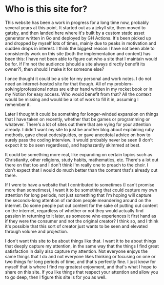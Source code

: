 # Who is this site for?

This website has been a work in progress for a long time now, probably several years at this point. It started out as a jekyll site, then moved to gatsby, and then landed here where it's built by a custom static asset generator written in Go and deployed by GH Actions. It's been picked up and dropped by myself lots of times, mainly due to peaks in motivation and sudden drops in interest. I think the biggest reason I have not been able to consistently work on this site (both the implementation and content) has been this: I have not been able to figure out who a site that I maintain would be for. If I'm not the audience (should a site always directly benefit its owner?), then should I make it for someone else?

I once thought it could be a site for my personal and work notes. I do not need an internet-hosted site for that though. All of my problem-solving/professional notes are either hand written in my rocket book or in my Notion for easy access. Who would benefit from that? All the context would be missing and would be a lot of work to fill it in, assuming I remember it.

Later I thought it could be something for longer-winded expansion on things that I have taken on recently, whether that be games or programming or whatever. There's a lot of sites out there that are vying for your attention already. I didn't want my site to just be another blog about explaining ruby methods, gave cheat codes/guides, or gave anecdotal advice on how to surely pass the coding interview. It would probably never be seen (I don't expect it to be seen regardless), and haphazardly skimmed at best.

It could be something more real, like expanding on certain topics such as Christianity, other religions, study habits, mathematics, etc. There's a lot out there on that too and I don't think I'm really one to preach to the choir. I don't expect that I would do much better than the content that's already out there.

If I were to have a website that I contributed to sometimes (I can't promise more than sometimes), I want it to be something that could capture my own attention for long periods, not just something that I'm hoping will capture the seconds-long attention of random people meandering around on the internet. Do some people put out content for the sake of putting out content on the internet, regardless of whether or not they would actually find passion in returning to it later, as someone who experiences it first hand as if they were the consumer and not the original creator? I think so, and I think it's possible that this sort of creator just wants to be seen and elevated through volume and projection.

I don't want this site to be about things like that. I want it to be about things that deeply capture my attention, in the same way that the things I find great satisfaction in daily also capture my attention. Not everyone enjoys the same things that I do and not everyone likes thinking or focusing on one or two things for long periods of time, and that's perfectly fine. I just know for myself that is where I find my greatest enjoyment, and that's what I hope to share on this site. If you like things that respect your attention and allow you to go deep, then I figure this site is for you as well.
